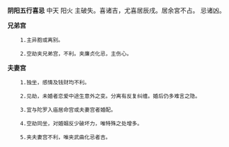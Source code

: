 **阴阳五行喜忌**
中天 阳火 主破失。喜诸吉，尤喜居辰戌。居余宮不占。
忌诸凶。

**兄弟宫**
```
    1.主异胞或离别。

    2.空劫夹兄弟宫，不利。夹廉贞化忌，主伤心。
```

**夫妻宫**
```
    1.独坐，感情及钱财均不利。

    2.见劫，未婚者恋爱中途生意外之变。分离有反复纠缠。婚后仍多难言之隐。

    3.宜与陀罗入庙居命宫或夫妻宫者婚配。

    4.空劫同坐，对婚姻反少破坏力，唯特殊之处增多。

    5.夹夫妻宫不利，唯夹武曲化忌者吉。
```